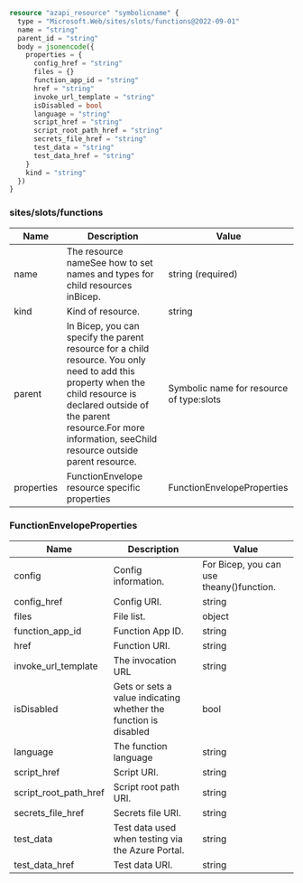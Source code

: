 ```terraform
resource "azapi_resource" "symbolicname" {
  type = "Microsoft.Web/sites/slots/functions@2022-09-01"
  name = "string"
  parent_id = "string"
  body = jsonencode({
    properties = {
      config_href = "string"
      files = {}
      function_app_id = "string"
      href = "string"
      invoke_url_template = "string"
      isDisabled = bool
      language = "string"
      script_href = "string"
      script_root_path_href = "string"
      secrets_file_href = "string"
      test_data = "string"
      test_data_href = "string"
    }
    kind = "string"
  })
}

```

### sites/slots/functions

| Name | Description | Value |
|-|-|-|
| name | The resource nameSee how to set names and types for child resources inBicep. | string (required) |
| kind | Kind of resource. | string |
| parent | In Bicep, you can specify the parent resource for a child resource. You only need to add this property when the child resource is declared outside of the parent resource.For more information, seeChild resource outside parent resource. | Symbolic name for resource of type:slots |
| properties | FunctionEnvelope resource specific properties | FunctionEnvelopeProperties |


### FunctionEnvelopeProperties

| Name | Description | Value |
|-|-|-|
| config | Config information. | For Bicep, you can use theany()function. |
| config_href | Config URI. | string |
| files | File list. | object |
| function_app_id | Function App ID. | string |
| href | Function URI. | string |
| invoke_url_template | The invocation URL | string |
| isDisabled | Gets or sets a value indicating whether the function is disabled | bool |
| language | The function language | string |
| script_href | Script URI. | string |
| script_root_path_href | Script root path URI. | string |
| secrets_file_href | Secrets file URI. | string |
| test_data | Test data used when testing via the Azure Portal. | string |
| test_data_href | Test data URI. | string |


